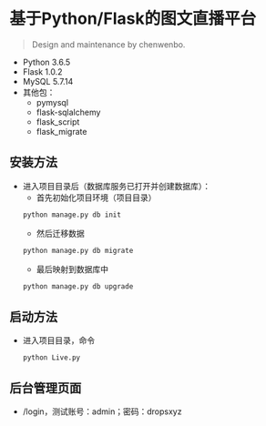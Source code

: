 基于Python/Flask的图文直播平台
===
>Design and maintenance by chenwenbo.
* Python 3.6.5
* Flask 1.0.2
* MySQL 5.7.14
* 其他包：
	* pymysql
	* flask-sqlalchemy
	* flask_script
	* flask_migrate


安装方法
------
* 进入项目目录后（数据库服务已打开并创建数据库）：
	* 首先初始化项目环境（项目目录） 
	```python
	python manage.py db init
	```
	* 然后迁移数据
	```python
	python manage.py db migrate
	```
	* 最后映射到数据库中
	```python
	python manage.py db upgrade
	```


启动方法
---
* 进入项目目录，命令
	```shell
	python Live.py
	```

  
后台管理页面
---
* /login，测试账号：admin；密码：dropsxyz
